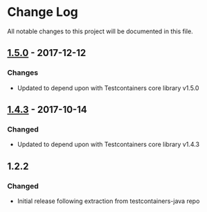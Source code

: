 # Change Log
All notable changes to this project will be documented in this file.

## [1.5.0] - 2017-12-12
### Changes
- Updated to depend upon with Testcontainers core library v1.5.0

## [1.4.3] - 2017-10-14
### Changed
- Updated to depend upon with Testcontainers core library v1.4.3

## 1.2.2
### Changed
- Initial release following extraction from testcontainers-java repo

[1.5.0]: https://github.com/testcontainers/testcontainers-java-module-dynalite/releases/tag/1.5.0
[1.4.3]: https://github.com/testcontainers/testcontainers-java-module-oracle-xe/releases/tag/1.4.3